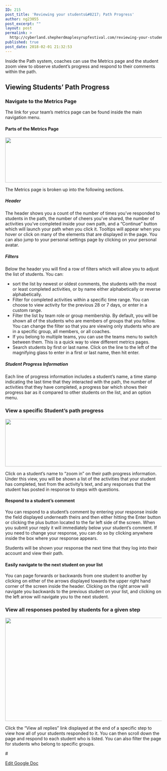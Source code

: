 ```yaml
---
ID: 215
post_title: 'Reviewing your students&#8217; Path Progress'
author: ng23055
post_excerpt: ""
layout: post
permalink: >
  http://cyberland.shepherdmaplesyrupfestival.com/reviewing-your-students-path-progress
published: true
post_date: 2018-02-01 21:32:53
---
```

<p>Inside the Path system, coaches can use the Metrics page and the student zoom view to observe student’s progress and respond to their comments within the path.</p>
<h2>Viewing Students’ Path Progress</h2>
<h3>Navigate to the Metrics Page</h3>
<p>The link for your team’s metrics page can be found inside the main navigation menu.</p>
<h4>Parts of the Metrics Page</h4>
<p><img src="http://cyberland.shepherdmaplesyrupfestival.com/wp-content/uploads/2018/01/null-8.png" width="624" height="145" alt="" title=""></p>
<p>The Metrics page is broken up into the following sections.</p>
<h5>Header</h5>
<p>The header shows you a count of the number of times you’ve responded to students in the path, the number of cheers you’ve shared, the number of activities you’ve completed inside your own path, and a “Continue” button which will launch your path when you click it. Tooltips will appear when you hover or click on many of the elements that are displayed in the page. You can also jump to your personal settings page by clicking on your personal avatar.</p>
<h5>Filters</h5>
<p>Below the header you will find a row of filters which will allow you to adjust the list of students. You can:</p>
<ul>
<li>sort the list by newest or oldest comments, the students with the most or least completed activities, or by name either alphabetically or reverse alphabetically.</li>
<li>Filter for completed activities within a specific time range. You can choose to view activity for the previous 28 or 7 days, or enter in a custom range.</li>
<li>Filter the list by team role or group membership. By default, you will be shown all of the students who are members of groups that you follow. You can change the filter so that you are viewing only students who are in a specific group, all members, or all coaches.</li>
<li>If you belong to multiple teams, you can use the teams menu to switch between them. This is a quick way to view different metrics pages.</li>
<li>Search students by first or last name. Click on the line to the left of the magnifying glass to enter in a first or last name, then hit enter.</li>
</ul>
<h5>Student Progress Information</h5>
<p>Each line of progress information includes a student’s name, a time stamp indicating the last time that they interacted with the path, the number of activities that they have completed, a progress bar which shows their progress bar as it compared to other students on the list, and an option menu.</p>
<h3>View a specific Student’s path progress</h3>
<p><img src="http://cyberland.shepherdmaplesyrupfestival.com/wp-content/uploads/2018/01/null-9.png" width="624" height="153" alt="" title=""></p>
<p></p>
<p>Click on a student’s name to “zoom in” on their path progress information.  Under this view, you will be shown a list of the activities that your student has completed, text from the activity’s text, and any responses that the student has posted in response to steps with questions.</p>
<h4>Respond to a student’s comment</h4>
<p>You can respond to a student’s comment by entering your response inside the field displayed underneath theirs and then either hitting the Enter button or clicking the plus button located to the far left side of the screen. When you submit your reply it will immediately below your student’s comment. If you need to change your response, you can do so by clicking anywhere inside the box where your response appears.</p>
<p>Students will be shown your response the next time that they log into their account and view their path.</p>
<h4>Easily navigate to the next student on your list</h4>
<p>You can page forwards or backwards from one student to another by clicking on either of the arrows displayed towards the upper right hand corner of the screen inside the header. Clicking on the right arrow will navigate you backwards to the previous student on your list, and clicking on the left arrow will navigate you to the next student.</p>
<p></p>
<h3>View all responses posted by students for a given step</h3>
<p><img src="http://cyberland.shepherdmaplesyrupfestival.com/wp-content/uploads/2018/01/null-10.png" width="624" height="332" alt="" title=""></p>
<p>Click the “View all replies” link displayed at the end of a specific step to view how all of your students responded to it. You can then scroll down the page and respond to each student who is listed. You can also filter the page for students who belong to specific groups.</p>
<p>#</p>
<p><a href="https://docs.google.com/document/d/1fSKXXe2oSkLZQnxPkxEXDDfC0tC8I1cUouEr9dBEKVg/edit?usp=sharing">Edit Google Doc</a></p>